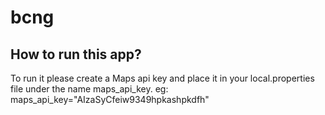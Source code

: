 # bcng

## How to run this app?
To run it please create a Maps api key and place it in your local.properties file under the name maps_api_key. eg:
maps_api_key="AIzaSyCfeiw9349hpkashpkdfh"
